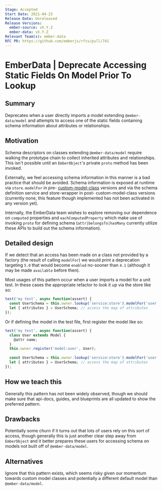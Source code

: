 ```yaml
---
Stage: Accepted
Start Date: 2021-04-23
Release Date: Unreleased
Release Versions:
  ember-source: vX.Y.Z
  ember-data: vX.Y.Z
Relevant Team(s): ember-data
RFC PR: https://github.com/emberjs/rfcs/pull/741
---
```


# EmberData | Deprecate Accessing Static Fields On Model Prior To Lookup

## Summary

Deprecates when a user directly imports a model extending `@ember-data/model` and
attempts to access one of the static fields containing schema information about
attributes or relationships.

## Motivation

Schema descriptors on classes extending `@ember-data/model` require walking the prototype
chain to collect inherited attributes and relationships. This isn't possible until an
`EmberObject`'s private `proto` method has been invoked.

Externally, we feel accessing schema information in this manner is a bad practice that should
be avoided. Schema information is exposed at runtime via `store.modelFor` in pre- 
[custom-model-class](https://github.com/emberjs/rfcs/blob/master/text/0487-custom-model-classes.md#custom-model-class-rfc)
versions and via the schema definition service and store-wrapper in post- custom-model-class 
versions (currently none, this feature though implemented has not been activated in any version 
yet).

Internally, the EmberData team wishes to explore removing our dependence on `computed` 
properties and `eachComputedProperty` which make use of invoking `proto` for defining
schema (`attr|belongsTo|hasMany` currently utilize these APIs to build out the schema information).

## Detailed design

If we detect that an access has been made on a class not provided by a factory (the result of
calling `modelFor`) we would print a deprecation targeting `5.0` that would become `enabled` 
no-sooner than `4.1` (although it may be made `available` before then).

Most usages of this pattern occur when a user imports a model for a unit test. In these cases
the appropriate refactor to look it up via the store like so:

```js
test('my test', async function(assert) {
  const UserSchema = this.owner.lookup('service:store').modelFor('user');
  let { attributes } = UserSchema; // access the map of attributes
});
```

Or if defining the model in the test file, first register the model like so:

```js
test('my test', async function(assert) {
  class User extends Model {
    @attr name;
  }
  this.owner.register('model:user', User);
  
  const UserSchema = this.owner.lookup('service:store').modelFor('user');
  let { attributes } = UserSchema; // access the map of attributes
});
```

## How we teach this

Generally this pattern has not been widely observed, though we should make sure that api-docs,
guides, and blueprints are all updated to show the preferred pattern.

## Drawbacks

Potentially some churn if it turns out that lots of users rely on this sort of access, though
generally this is just another clear step away from `EmberObject` and it better prepares these
users for accessing schema on models not built off of `@ember-data/model`.

## Alternatives

Ignore that this pattern exists, which seems risky given our momentum towards custom model 
classes and potentially a different default model than `@ember-data/model`.
